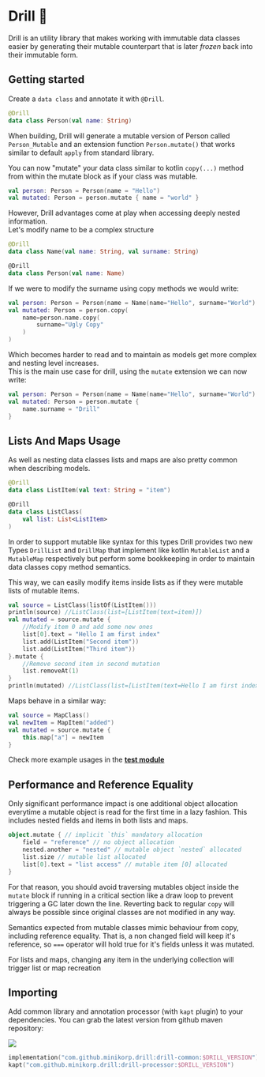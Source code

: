 # Drill 👷

Drill is an utility library that makes working with immutable data classes easier by generating their mutable counterpart that is later _frozen_ back into their immutable form.

## Getting started

Create a `data class` and annotate it with `@Drill`.

```kotlin
@Drill
data class Person(val name: String)
```

When building, Drill will generate a mutable version of Person called `Person_Mutable` and an
extension function `Person.mutate()` that works similar to default `apply` from standard library.

You can now "mutate" your data class similar to kotlin `copy(...)` method from within the mutate 
block as if your class was mutable.

```kotlin
val person: Person = Person(name = "Hello")
val mutated: Person = person.mutate { name = "world" }
```

However, Drill advantages come at play when accessing deeply nested information.  
Let's modify name to be a complex structure

```kotlin
@Drill
data class Name(val name: String, val surname: String)

@Drill
data class Person(val name: Name)
```

If we were to modify the surname using copy methods we would write:

```kotlin
val person: Person = Person(name = Name(name="Hello", surname="World")
val mutated: Person = person.copy(
    name=person.name.copy(
        surname="Ugly Copy"
    )
)
```

Which becomes harder to read and to maintain as models get more complex and nesting level increases.  
This is the main use case for drill, using the `mutate` extension we can now write:


```kotlin
val person: Person = Person(name = Name(name="Hello", surname="World")
val mutated: Person = person.mutate { 
    name.surname = "Drill" 
}
```

## Lists And Maps Usage

As well as nesting data classes lists and maps are also pretty common when describing models.

```kotlin
@Drill
data class ListItem(val text: String = "item")

@Drill
data class ListClass(
    val list: List<ListItem>
)
```

In order to support mutable like syntax for this types Drill provides two new Types `DrillList` and `DrillMap` that implement like kotlin `MutableList` and a `MutableMap` respectively but perform some bookkeeping in order to maintain data classes copy method semantics.  

This way, we can easily modify items inside lists as if they were mutable lists of mutable items. 

```kotlin
val source = ListClass(listOf(ListItem()))
println(source) //ListClass(list=[ListItem(text=item)])
val mutated = source.mutate {
    //Modify item 0 and add some new ones
    list[0].text = "Hello I am first index"
    list.add(ListItem("Second item"))
    list.add(ListItem("Third item"))
}.mutate {
    //Remove second item in second mutation
    list.removeAt(1)
}
println(mutated) //ListClass(list=[ListItem(text=Hello I am first index), ListItem(text=Third item)])
```

Maps behave in a similar way:

```kotlin
val source = MapClass()
val newItem = MapItem("added")
val mutated = source.mutate {
    this.map["a"] = newItem
}
```
Check more example usages in the **[test module](https://github.com/minikorp/drill/tree/master/drill-test/src/test/kotlin/sample)**

## Performance and Reference Equality

Only significant performance impact is one additional object allocation everytime a mutable object is read for the first time in a lazy fashion. This includes nested fields and items in both lists and maps.  

```kotlin
object.mutate { // implicit `this` mandatory allocation
    field = "reference" // no object allocation
    nested.another = "nested" // mutable object `nested` allocated
    list.size // mutable list allocated
    list[0].text = "list access" // mutable item [0] allocated
}
```

For that reason, you should avoid traversing mutables object inside the `mutate` block if running in a critical section like a draw loop to prevent triggering a GC later down the line. Reverting back to regular `copy` will always be possible since original classes are not modified in any way.

Semantics expected from mutable classes mimic behaviour from copy, including reference equality. That is, a non changed field will keep it's reference, so `===` operator will hold true for it's fields unless it was mutated.  

For lists and maps, changing any item in the underlying collection will trigger list or map recreation


## Importing

Add common library and annotation processor (with `kapt` plugin) to your dependencies. 
You can grab the latest version from github maven repository:

[![](https://jitpack.io/v/minikorp/drill.svg)](https://jitpack.io/#minikorp/drill)

```kotlin
implementation("com.github.minikorp.drill:drill-common:$DRILL_VERSION")
kapt("com.github.minikorp.drill:drill-processor:$DRILL_VERSION")
```
